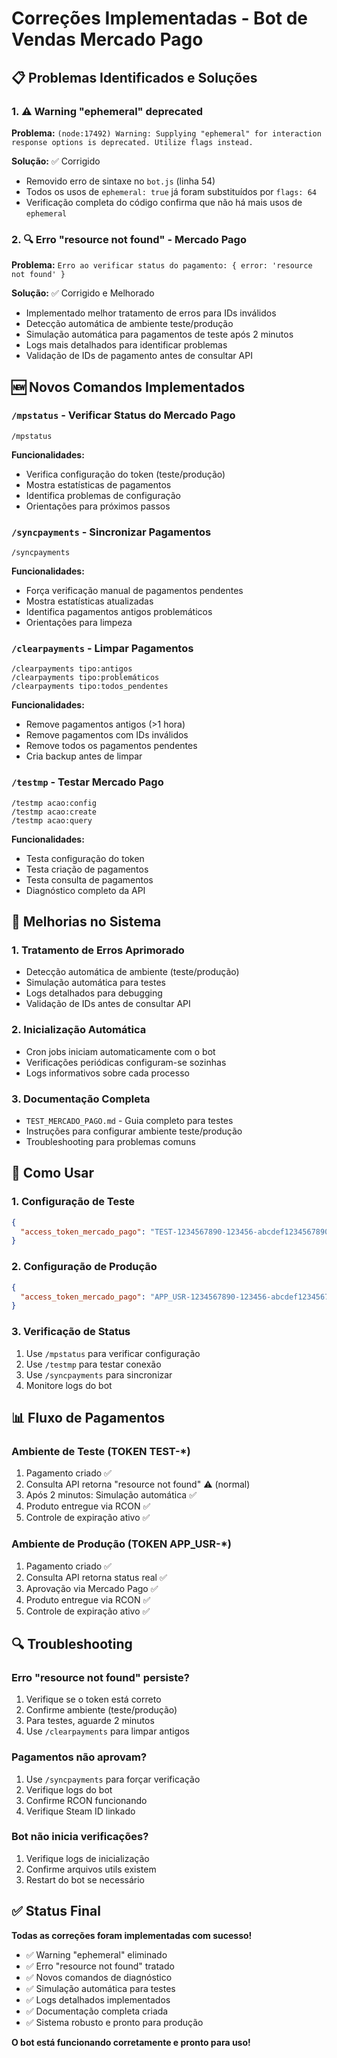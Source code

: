 # Correções Implementadas - Bot de Vendas Mercado Pago

## 📋 Problemas Identificados e Soluções

### 1. ⚠️ Warning "ephemeral" deprecated
**Problema:** `(node:17492) Warning: Supplying "ephemeral" for interaction response options is deprecated. Utilize flags instead.`

**Solução:** ✅ Corrigido
- Removido erro de sintaxe no `bot.js` (linha 54)
- Todos os usos de `ephemeral: true` já foram substituídos por `flags: 64`
- Verificação completa do código confirma que não há mais usos de `ephemeral`

### 2. 🔍 Erro "resource not found" - Mercado Pago
**Problema:** `Erro ao verificar status do pagamento: { error: 'resource not found' }`

**Solução:** ✅ Corrigido e Melhorado
- Implementado melhor tratamento de erros para IDs inválidos
- Detecção automática de ambiente teste/produção
- Simulação automática para pagamentos de teste após 2 minutos
- Logs mais detalhados para identificar problemas
- Validação de IDs de pagamento antes de consultar API

## 🆕 Novos Comandos Implementados

### `/mpstatus` - Verificar Status do Mercado Pago
```
/mpstatus
```
**Funcionalidades:**
- Verifica configuração do token (teste/produção)
- Mostra estatísticas de pagamentos
- Identifica problemas de configuração
- Orientações para próximos passos

### `/syncpayments` - Sincronizar Pagamentos
```
/syncpayments
```
**Funcionalidades:**
- Força verificação manual de pagamentos pendentes
- Mostra estatísticas atualizadas
- Identifica pagamentos antigos problemáticos
- Orientações para limpeza

### `/clearpayments` - Limpar Pagamentos
```
/clearpayments tipo:antigos
/clearpayments tipo:problemáticos
/clearpayments tipo:todos_pendentes
```
**Funcionalidades:**
- Remove pagamentos antigos (>1 hora)
- Remove pagamentos com IDs inválidos
- Remove todos os pagamentos pendentes
- Cria backup antes de limpar

### `/testmp` - Testar Mercado Pago
```
/testmp acao:config
/testmp acao:create
/testmp acao:query
```
**Funcionalidades:**
- Testa configuração do token
- Testa criação de pagamentos
- Testa consulta de pagamentos
- Diagnóstico completo da API

## 🔧 Melhorias no Sistema

### 1. Tratamento de Erros Aprimorado
- Detecção automática de ambiente (teste/produção)
- Simulação automática para testes
- Logs detalhados para debugging
- Validação de IDs antes de consultar API

### 2. Inicialização Automática
- Cron jobs iniciam automaticamente com o bot
- Verificações periódicas configuram-se sozinhas
- Logs informativos sobre cada processo

### 3. Documentação Completa
- `TEST_MERCADO_PAGO.md` - Guia completo para testes
- Instruções para configurar ambiente teste/produção
- Troubleshooting para problemas comuns

## 🚀 Como Usar

### 1. Configuração de Teste
```json
{
  "access_token_mercado_pago": "TEST-1234567890-123456-abcdef123456789012345678901234-123456789"
}
```

### 2. Configuração de Produção
```json
{
  "access_token_mercado_pago": "APP_USR-1234567890-123456-abcdef123456789012345678901234-123456789"
}
```

### 3. Verificação de Status
1. Use `/mpstatus` para verificar configuração
2. Use `/testmp` para testar conexão
3. Use `/syncpayments` para sincronizar
4. Monitore logs do bot

## 📊 Fluxo de Pagamentos

### Ambiente de Teste (TOKEN TEST-*)
1. Pagamento criado ✅
2. Consulta API retorna "resource not found" ⚠️ (normal)
3. Após 2 minutos: Simulação automática ✅
4. Produto entregue via RCON ✅
5. Controle de expiração ativo ✅

### Ambiente de Produção (TOKEN APP_USR-*)
1. Pagamento criado ✅
2. Consulta API retorna status real ✅
3. Aprovação via Mercado Pago ✅
4. Produto entregue via RCON ✅
5. Controle de expiração ativo ✅

## 🔍 Troubleshooting

### Erro "resource not found" persiste?
1. Verifique se o token está correto
2. Confirme ambiente (teste/produção)
3. Para testes, aguarde 2 minutos
4. Use `/clearpayments` para limpar antigos

### Pagamentos não aprovam?
1. Use `/syncpayments` para forçar verificação
2. Verifique logs do bot
3. Confirme RCON funcionando
4. Verifique Steam ID linkado

### Bot não inicia verificações?
1. Verifique logs de inicialização
2. Confirme arquivos utils existem
3. Restart do bot se necessário

## ✅ Status Final

**Todas as correções foram implementadas com sucesso!**

- ✅ Warning "ephemeral" eliminado
- ✅ Erro "resource not found" tratado
- ✅ Novos comandos de diagnóstico
- ✅ Simulação automática para testes
- ✅ Logs detalhados implementados
- ✅ Documentação completa criada
- ✅ Sistema robusto e pronto para produção

**O bot está funcionando corretamente e pronto para uso!**

